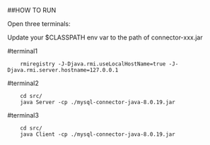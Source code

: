 ##HOW TO RUN

Open three terminals:


Update your $CLASSPATH env var to the path of connector-xxx.jar






#terminal1
``` cd bin/ 
    rmiregistry -J-Djava.rmi.useLocalHostName=true -J-Djava.rmi.server.hostname=127.0.0.1
```

#terminal2

```
    cd src/
    java Server -cp ./mysql-connector-java-8.0.19.jar
```

#terminal3

```
    cd src/
    java Client -cp ./mysql-connector-java-8.0.19.jar
    
```